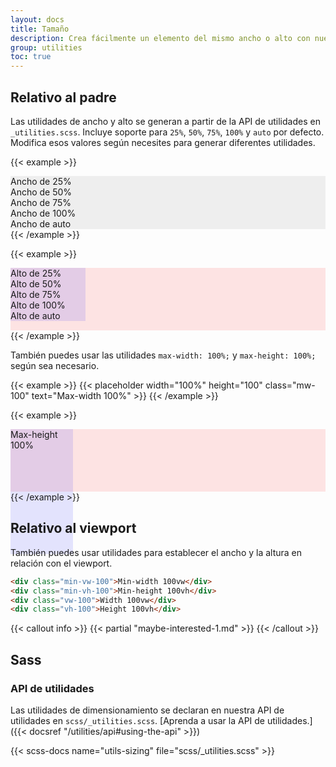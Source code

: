 ```yaml
---
layout: docs
title: Tamaño
description: Crea fácilmente un elemento del mismo ancho o alto con nuestras utilidades de ancho y alto.
group: utilities
toc: true
---
```


## Relativo al padre

Las utilidades de ancho y alto se generan a partir de la API de utilidades en `_utilities.scss`. Incluye soporte para `25%`, `50%`, `75%`, `100%` y `auto` por defecto. Modifica esos valores según necesites para generar diferentes utilidades.

{{< example >}}
<div class="w-25 p-3" style="background-color: #eee;">Ancho de 25%</div>
<div class="w-50 p-3" style="background-color: #eee;">Ancho de 50%</div>
<div class="w-75 p-3" style="background-color: #eee;">Ancho de 75%</div>
<div class="w-100 p-3" style="background-color: #eee;">Ancho de 100%</div>
<div class="w-auto p-3" style="background-color: #eee;">Ancho de auto</div>
{{< /example >}}

{{< example >}}
<div style="height: 100px; background-color: rgba(255,0,0,0.1);">
  <div class="h-25 d-inline-block" style="width: 120px; background-color: rgba(0,0,255,.1)">Alto de 25%</div>
  <div class="h-50 d-inline-block" style="width: 120px; background-color: rgba(0,0,255,.1)">Alto de 50%</div>
  <div class="h-75 d-inline-block" style="width: 120px; background-color: rgba(0,0,255,.1)">Alto de 75%</div>
  <div class="h-100 d-inline-block" style="width: 120px; background-color: rgba(0,0,255,.1)">Alto de 100%</div>
  <div class="h-auto d-inline-block" style="width: 120px; background-color: rgba(0,0,255,.1)">Alto de auto</div>
</div>
{{< /example >}}

También puedes usar las utilidades `max-width: 100%;` y `max-height: 100%;` según sea necesario.

{{< example >}}
{{< placeholder width="100%" height="100" class="mw-100" text="Max-width 100%" >}}
{{< /example >}}

{{< example >}}
<div style="height: 100px; background-color: rgba(255,0,0,.1);">
  <div class="mh-100" style="width: 100px; height: 200px; background-color: rgba(0,0,255,.1);">Max-height 100%</div>
</div>
{{< /example >}}

## Relativo al viewport

También puedes usar utilidades para establecer el ancho y la altura en relación con el viewport.

```html
<div class="min-vw-100">Min-width 100vw</div>
<div class="min-vh-100">Min-height 100vh</div>
<div class="vw-100">Width 100vw</div>
<div class="vh-100">Height 100vh</div>
```

{{< callout info >}}
{{< partial "maybe-interested-1.md" >}}
{{< /callout >}}

## Sass

### API de utilidades

Las utilidades de dimensionamiento se declaran en nuestra API de utilidades en `scss/_utilities.scss`. [Aprenda a usar la API de utilidades.]({{< docsref "/utilities/api#using-the-api" >}})

{{< scss-docs name="utils-sizing" file="scss/_utilities.scss" >}}
